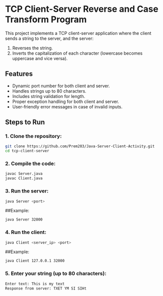 # TCP Client-Server Reverse and Case Transform Program

This project implements a TCP client-server application where the client sends a string to the server, and the server:
1. Reverses the string.
2. Inverts the capitalization of each character (lowercase becomes uppercase and vice versa).

## Features
- Dynamic port number for both client and server.
- Handles strings up to 80 characters.
- Includes string validation for length.
- Proper exception handling for both client and server.
- User-friendly error messages in case of invalid inputs.

## Steps to Run

### 1. Clone the repository:
```bash
git clone https://github.com/Prem203/Java-Server-Client-Activity.git
cd tcp-client-server
```

### 2. Compile the code:
```bash
javac Server.java
javac Client.java
```

### 3. Run the server:
```bash
java Server <port>
```

##Example:
```bash
java Server 32000
```

### 4. Run the client:
```bash
java Client <server_ip> <port>
```

##Example:
```bash
java Client 127.0.0.1 32000
```

### 5. Enter your string (up to 80 characters):
```bash
Enter text: This is my text
Response from server: TXET YM SI SIHt
```
